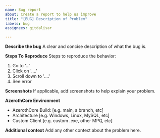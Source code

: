 ```yaml
---
name: Bug report
about: Create a report to help us improve
title: "[BUG] Description of Problem"
labels: bug
assignees: gitdalisar

---
```


**Describe the bug**
A clear and concise description of what the bug is.

**Steps To Reproduce**
Steps to reproduce the behavior:
1. Go to '...'
2. Click on '....'
3. Scroll down to '....'
4. See error

**Screenshots**
If applicable, add screenshots to help explain your problem.

**AzerothCore Environment**
 - AzerothCore Build: [e.g. main, a branch, etc]
 - Architecture [e.g. Windows, Linux, MySQL, etc]
 - Custom Client [e.g. custom .exe, other MPQ, etc]

**Additional context**
Add any other context about the problem here.
